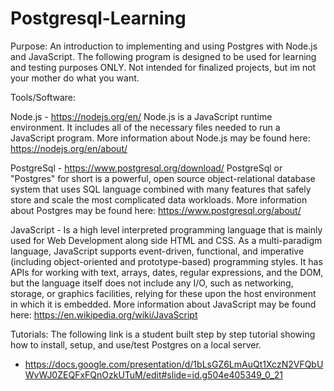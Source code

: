 # Postgresql-Learning
Purpose:
	An introduction to implementing and using Postgres with Node.js and JavaScript. The following program is designed to be used for learning and testing purposes ONLY. Not intended for finalized projects, but im not your mother do what you want. 

Tools/Software:

Node.js - https://nodejs.org/en/ 
		Node.js is a JavaScript runtime environment. It includes all of the necessary files needed to run a JavaScript program. More information about Node.js may be found here: https://nodejs.org/en/about/ 


PostgreSql - https://www.postgresql.org/download/ 
		PostgreSql or "Postgres" for short is a powerful, open source object-relational database system that uses SQL language combined with many 
		features that safely store and scale the most complicated data workloads. More information about Postgres may be found here: https://www.postgresql.org/about/ 

JavaScript - Is a high level interpreted programming language that is mainly used for Web Development along side HTML and CSS. 
		As a multi-paradigm language, JavaScript supports event-driven, functional, and imperative (including object-oriented and prototype-based) programming styles. It has APIs for working with text, arrays, dates, regular expressions, and the DOM, but the language itself does not include any I/O, such as networking, storage, or graphics facilities, relying for these upon the host environment in which it is embedded.
		More information about JavaScript may be found here: https://en.wikipedia.org/wiki/JavaScript 

Tutorials: 
	The following link is a student built step by step tutorial showing how to install, setup, and use/test Postgres on a local server. 

- https://docs.google.com/presentation/d/1bLsGZ6LmAuQt1XczN2VFQbUWvWJ0ZEQFxFQnOzkUTuM/edit#slide=id.g504e405349_0_21


